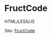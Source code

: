 # FructCode
HTML/LESS/JS 

Site: <a href="http://dShchet.github.io/FructCode/" target="_blank">FructCode</a><br>
